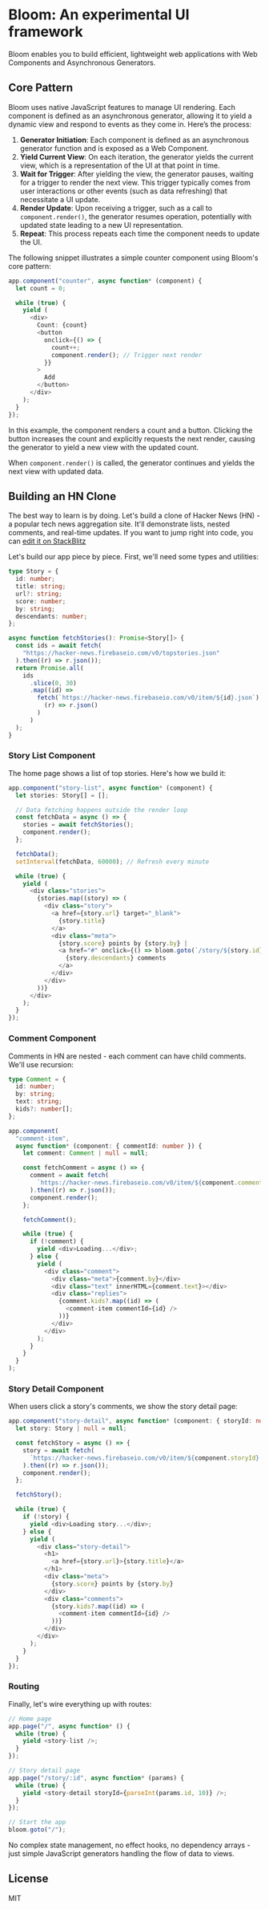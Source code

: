 # Bloom: An experimental UI framework

Bloom enables you to build efficient, lightweight web applications with Web Components and Asynchronous Generators.

## Core Pattern
Bloom uses native JavaScript features to manage UI rendering. Each component is defined as an asynchronous generator, allowing it to yield a dynamic view and respond to events as they come in. Here’s the process:

1. **Generator Initiation**: Each component is defined as an asynchronous generator function and is exposed as a Web Component.
2. **Yield Current View**: On each iteration, the generator yields the current view, which is a representation of the UI at that point in time.
3. **Wait for Trigger**: After yielding the view, the generator pauses, waiting for a trigger to render the next view. This trigger typically comes from user interactions or other events (such as data refreshing) that necessitate a UI update.
4. **Render Update**: Upon receiving a trigger, such as a call to `component.render()`, the generator resumes operation, potentially with updated state leading to a new UI representation.
5. **Repeat**: This process repeats each time the component needs to update the UI.

The following snippet illustrates a simple counter component using Bloom's core pattern:

```ts
app.component("counter", async function* (component) {
  let count = 0;

  while (true) {
    yield (
      <div>
        Count: {count}
        <button
          onclick={() => {
            count++;
            component.render(); // Trigger next render
          }}
        >
          Add
        </button>
      </div>
    );
  }
});
```

In this example, the component renders a count and a button. Clicking the button increases the count and explicitly requests the next render, causing the generator to yield a new view with the updated count.

When `component.render()` is called, the generator continues and yields the next view with updated data.

## Building an HN Clone

The best way to learn is by doing. Let's build a clone of Hacker News (HN) - a popular tech news aggregation site. It'll demonstrate lists, nested comments, and real-time updates.
If you want to jump right into code, you can [edit it on StackBlitz](https://stackblitz.com/edit/bloom-hn)


Let's build our app piece by piece. First, we'll need some types and utilities:

```ts
type Story = {
  id: number;
  title: string;
  url?: string;
  score: number;
  by: string;
  descendants: number;
};

async function fetchStories(): Promise<Story[]> {
  const ids = await fetch(
    "https://hacker-news.firebaseio.com/v0/topstories.json"
  ).then((r) => r.json());
  return Promise.all(
    ids
      .slice(0, 30)
      .map((id) =>
        fetch(`https://hacker-news.firebaseio.com/v0/item/${id}.json`).then(
          (r) => r.json()
        )
      )
  );
}
```

### Story List Component

The home page shows a list of top stories. Here's how we build it:

```ts
app.component("story-list", async function* (component) {
  let stories: Story[] = [];

  // Data fetching happens outside the render loop
  const fetchData = async () => {
    stories = await fetchStories();
    component.render();
  };

  fetchData();
  setInterval(fetchData, 60000); // Refresh every minute

  while (true) {
    yield (
      <div class="stories">
        {stories.map((story) => (
          <div class="story">
            <a href={story.url} target="_blank">
              {story.title}
            </a>
            <div class="meta">
              {story.score} points by {story.by} |
              <a href="#" onclick={() => bloom.goto(`/story/${story.id}`)}>
                {story.descendants} comments
              </a>
            </div>
          </div>
        ))}
      </div>
    );
  }
});
```

### Comment Component

Comments in HN are nested - each comment can have child comments. We'll use recursion:

```ts
type Comment = {
  id: number;
  by: string;
  text: string;
  kids?: number[];
};

app.component(
  "comment-item",
  async function* (component: { commentId: number }) {
    let comment: Comment | null = null;

    const fetchComment = async () => {
      comment = await fetch(
        `https://hacker-news.firebaseio.com/v0/item/${component.commentId}.json`
      ).then((r) => r.json());
      component.render();
    };

    fetchComment();

    while (true) {
      if (!comment) {
        yield <div>Loading...</div>;
      } else {
        yield (
          <div class="comment">
            <div class="meta">{comment.by}</div>
            <div class="text" innerHTML={comment.text}></div>
            <div class="replies">
              {comment.kids?.map((id) => (
                <comment-item commentId={id} />
              ))}
            </div>
          </div>
        );
      }
    }
  }
);
```

### Story Detail Component

When users click a story's comments, we show the story detail page:

```ts
app.component("story-detail", async function* (component: { storyId: number }) {
  let story: Story | null = null;

  const fetchStory = async () => {
    story = await fetch(
      `https://hacker-news.firebaseio.com/v0/item/${component.storyId}.json`
    ).then((r) => r.json());
    component.render();
  };

  fetchStory();

  while (true) {
    if (!story) {
      yield <div>Loading story...</div>;
    } else {
      yield (
        <div class="story-detail">
          <h1>
            <a href={story.url}>{story.title}</a>
          </h1>
          <div class="meta">
            {story.score} points by {story.by}
          </div>
          <div class="comments">
            {story.kids?.map((id) => (
              <comment-item commentId={id} />
            ))}
          </div>
        </div>
      );
    }
  }
});
```

### Routing

Finally, let's wire everything up with routes:

```ts
// Home page
app.page("/", async function* () {
  while (true) {
    yield <story-list />;
  }
});

// Story detail page
app.page("/story/:id", async function* (params) {
  while (true) {
    yield <story-detail storyId={parseInt(params.id, 10)} />;
  }
});

// Start the app
bloom.goto("/");
```

No complex state management, no effect hooks, no dependency arrays - just simple JavaScript generators handling the flow of data to views.

## License

MIT
